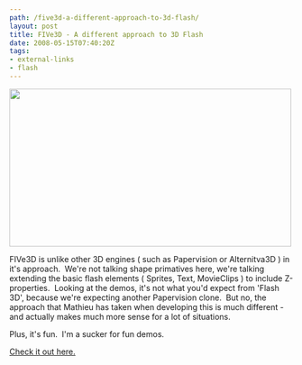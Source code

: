```yaml
---
path: /five3d-a-different-approach-to-3d-flash/
layout: post
title: FIVe3D - A different approach to 3D Flash
date: 2008-05-15T07:40:20Z
tags:
- external-links
- flash
---
```


<a title="Open link in a new window" href="http://five3d.mathieu-badimon.com/" target="_blank"><img class="alignnone size-full wp-image-233" title="five3d" src="/content/images/2008/05/five3d.jpg" alt="" width="500" height="280" /></a>

FIVe3D is unlike other 3D engines ( such as Papervision or Alternitva3D ) in it's approach.  We're not talking shape primatives here, we're talking extending the basic flash elements ( Sprites, Text, MovieClips ) to include Z-properties.  Looking at the demos, it's not what you'd expect from 'Flash 3D', because we're expecting another Papervision clone.  But no, the approach that Mathieu has taken when developing this is much different - and actually makes much more sense for a lot of situations.

Plus, it's fun.  I'm a sucker for fun demos.

<!--more-->

<a title="Open link in a new window" href="http://five3d.mathieu-badimon.com/" target="_blank">Check it out here.</a>